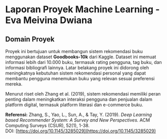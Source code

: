 # Laporan Proyek Machine Learning - Eva Meivina Dwiana

## Domain Proyek

Proyek ini bertujuan untuk membangun sistem rekomendasi buku menggunakan dataset **Goodbooks-10k** dari Kaggle. Dataset ini memuat informasi lebih dari 10.000 buku, termasuk rating pengguna, tag buku, dan informasi bibliografi lainnya. Latar belakang proyek ini didorong oleh meningkatnya kebutuhan sistem rekomendasi personal yang dapat membantu pengguna menemukan buku yang relevan sesuai preferensi mereka.

Menurut riset oleh Zhang et al. (2019), sistem rekomendasi memiliki peran penting dalam meningkatkan interaksi pengguna dan penjualan dalam platform digital, termasuk platform literasi dan e-commerce buku.

**Referensi:** Zhang, S., Yao, L., Sun, A., & Tay, Y. (2019). *Deep Learning based Recommender System: A Survey and New Perspectives.* ACM Computing Surveys (CSUR), 52(1), 1-38.  
DOI: [https://doi.org/10.1145/3285029](https://doi.org/10.1145/3285029)
